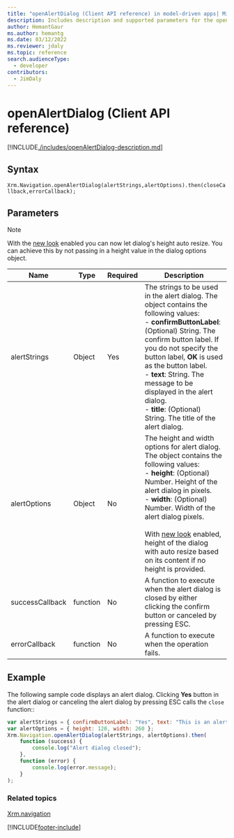 ```yaml
---
title: "openAlertDialog (Client API reference) in model-driven apps| MicrosoftDocs"
description: Includes description and supported parameters for the openAlertDialog method.
author: HemantGaur
ms.author: hemantg
ms.date: 03/12/2022
ms.reviewer: jdaly
ms.topic: reference
search.audienceType: 
  - developer
contributors:
  - JimDaly
---
```

# openAlertDialog (Client API reference)



[!INCLUDE[./includes/openAlertDialog-description.md](./includes/openAlertDialog-description.md)]

## Syntax

`Xrm.Navigation.openAlertDialog(alertStrings,alertOptions).then(closeCallback,errorCallback);`

## Parameters

> [!Note]
> With the [new look](../../../../../user/modern-fluent-design.md) enabled you can now let dialog's height auto resize. You can achieve this by not passing in a height value in the dialog options object. 

|Name |Type |Required |Description |
|---|---|---|---|
|alertStrings|Object|Yes|The strings to be used in the alert dialog. The object contains the following values:<br/>- **confirmButtonLabel**: (Optional) String. The confirm button label. If you do not specify the button label, **OK** is used as the button label.<br/>- **text**: String. The message to be displayed in the alert dialog.<br/>- **title**: (Optional) String. The title of the alert dialog.|
|alertOptions|Object|No|The height and width options for alert dialog. The object contains the following values:<br/>- **height**: (Optional) Number. Height of the alert dialog in pixels.<br/>- **width**: (Optional) Number. Width of the alert dialog pixels.<br><br> With [new look](../../../../../user/modern-fluent-design.md) enabled, height of the dialog with auto resize based on its content if no height is provided. |
|successCallback|function|No|A function to execute when the alert dialog is closed by either clicking the confirm button or canceled by pressing ESC.|
|errorCallback|function|No|A function to execute when the operation fails.|

## Example

The following sample code displays an alert dialog. Clicking **Yes** button in the alert dialog or canceling the alert dialog by pressing ESC calls the `close` function::

```JavaScript
var alertStrings = { confirmButtonLabel: "Yes", text: "This is an alert.", title: "Sample title" };
var alertOptions = { height: 120, width: 260 };
Xrm.Navigation.openAlertDialog(alertStrings, alertOptions).then(
    function (success) {
        console.log("Alert dialog closed");
    },
    function (error) {
        console.log(error.message);
    }
);
```

### Related topics

[Xrm.navigation](../xrm-navigation.md)



[!INCLUDE[footer-include](../../../../../includes/footer-banner.md)]
